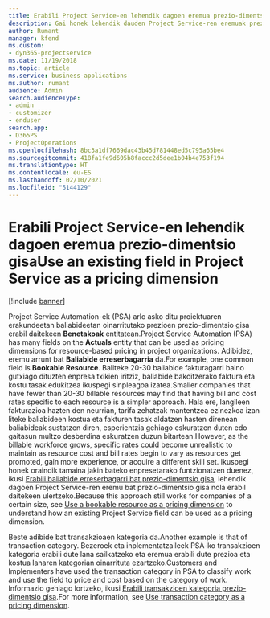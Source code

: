 ```yaml
---
title: Erabili Project Service-en lehendik dagoen eremua prezio-dimentsio gisa
description: Gai honek lehendik dauden Project Service-ren eremuak prezio-dimentsio gisa erabiltzeari buruzko informazioa eskaintzen du.
author: Rumant
manager: kfend
ms.custom:
- dyn365-projectservice
ms.date: 11/19/2018
ms.topic: article
ms.service: business-applications
ms.author: rumant
audience: Admin
search.audienceType:
- admin
- customizer
- enduser
search.app:
- D365PS
- ProjectOperations
ms.openlocfilehash: 8bc3a1df7669dac43b45d781448ed5c795a65be4
ms.sourcegitcommit: 418fa1fe9d605b8faccc2d5dee1b04b4e753f194
ms.translationtype: HT
ms.contentlocale: eu-ES
ms.lasthandoff: 02/10/2021
ms.locfileid: "5144129"
---
```

# <a name="use-an-existing-field-in-project-service-as-a-pricing-dimension"></a><span data-ttu-id="99c01-103">Erabili Project Service-en lehendik dagoen eremua prezio-dimentsio gisa</span><span class="sxs-lookup"><span data-stu-id="99c01-103">Use an existing field in Project Service as a pricing dimension</span></span>

[!include [banner](../includes/psa-now-project-operations.md)]

<span data-ttu-id="99c01-104">Project Service Automation-ek (PSA) arlo asko ditu proiektuaren erakundeetan baliabideetan oinarritutako prezioen prezio-dimentsio gisa erabil daitekeen **Benetakoak** entitatean.</span><span class="sxs-lookup"><span data-stu-id="99c01-104">Project Service Automation (PSA) has many fields on the **Actuals** entity that can be used as pricing dimensions for resource-based pricing in project organizations.</span></span> <span data-ttu-id="99c01-105">Adibidez, eremu arrunt bat **Baliabide erreserbagarria** da.</span><span class="sxs-lookup"><span data-stu-id="99c01-105">For example, one common field is **Bookable Resource**.</span></span> <span data-ttu-id="99c01-106">Baliteke 20-30 baliabide fakturagarri baino gutxiago dituzten enpresa txikien iritziz, baliabide bakoitzerako faktura eta kostu tasak edukitzea ikuspegi sinpleagoa izatea.</span><span class="sxs-lookup"><span data-stu-id="99c01-106">Smaller companies that have fewer than 20-30 billable resources may find that having bill and cost rates specific to each resource is a simpler approach.</span></span> <span data-ttu-id="99c01-107">Hala ere, langileen fakturazioa hazten den neurrian, tarifa zehatzak mantentzea ezinezkoa izan liteke baliabideen kostua eta fakturen tasak aldatzen hasten direnean baliabideak sustatzen diren, esperientzia gehiago eskuratzen duten edo gaitasun multzo desberdina eskuratzen duzun bitartean.</span><span class="sxs-lookup"><span data-stu-id="99c01-107">However, as the billable workforce grows, specific rates could become unrealistic to maintain as resource cost and bill rates begin to vary as resources get promoted, gain more experience, or acquire a different skill set.</span></span> <span data-ttu-id="99c01-108">Ikuspegi honek oraindik tamaina jakin bateko enpresetarako funtzionatzen duenez, ikusi [Erabili baliabide erreserbagarri bat prezio-dimentsio gisa](bookable-resource-pricing-dimension.md), lehendik dagoen Project Service-ren eremu bat prezio-dimentsio gisa nola erabil daitekeen ulertzeko.</span><span class="sxs-lookup"><span data-stu-id="99c01-108">Because this approach still works for companies of a certain size, see [Use a bookable resource as a pricing dimension](bookable-resource-pricing-dimension.md) to understand how an existing Project Service field can be used as a pricing dimension.</span></span>

<span data-ttu-id="99c01-109">Beste adibide bat transakzioaen kategoria da.</span><span class="sxs-lookup"><span data-stu-id="99c01-109">Another example is that of transaction category.</span></span> <span data-ttu-id="99c01-110">Bezeroek eta inplementatzaileek PSA-ko transakzioen kategoria erabili dute lana sailkatzeko eta eremua erabili dute prezioa eta kostua lanaren kategorian oinarrituta ezartzeko.</span><span class="sxs-lookup"><span data-stu-id="99c01-110">Customers and Implementers have used the transaction category in PSA to classify work and use the field to price and cost based on the category of work.</span></span> <span data-ttu-id="99c01-111">Informazio gehiago lortzeko, ikusi [Erabili transakzioen kategoria prezio-dimentsio gisa](transaction-category-pricing-dimension.md).</span><span class="sxs-lookup"><span data-stu-id="99c01-111">For more information, see [Use transaction category as a pricing dimension](transaction-category-pricing-dimension.md).</span></span>
